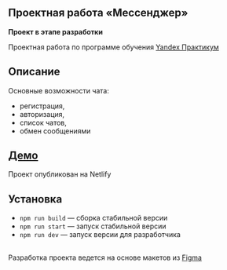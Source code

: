 ## Проектная работа «Мессенджер»
**Проект в этапе разработки**

Проектная работа по программе обучения [Yandex Практикум](https://praktikum.yandex.ru/)

## Описание
Основные возможности чата:
- регистрация,
- авторизация,
- список чатов,
- обмен сообщениями

## [Демо](https://hardcore-nightingale-df8279.netlify.app)
Проект опубликован на Netlify 

## Установка

- `npm run build` — сборка стабильной версии
- `npm run start` — запуск стабильной версии
- `npm run dev` — запуск версии для разработчика

##

Разработка проекта ведется на основе макетов из [Figma](https://www.figma.com/file/iA3FatvFBhzkV7eQrp30P2/Chat-MVP?node-id=0%3A1)
